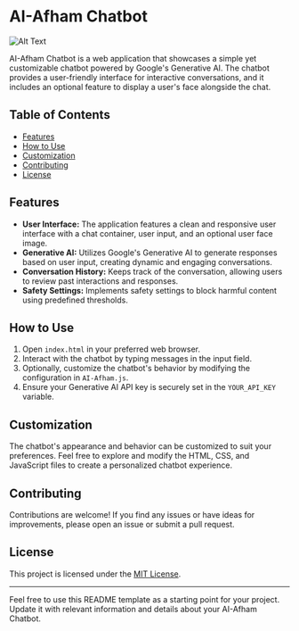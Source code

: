 # AI-Afham Chatbot

![Alt Text](https://scx2.b-cdn.net/gfx/news/hires/2023/chatbot-2.jpg)

AI-Afham Chatbot is a web application that showcases a simple yet customizable chatbot powered by Google's Generative AI. The chatbot provides a user-friendly interface for interactive conversations, and it includes an optional feature to display a user's face alongside the chat.

## Table of Contents

- [Features](#features)
- [How to Use](#how-to-use)
- [Customization](#customization)
- [Contributing](#contributing)
- [License](#license)

## Features

- **User Interface:** The application features a clean and responsive user interface with a chat container, user input, and an optional user face image.
- **Generative AI:** Utilizes Google's Generative AI to generate responses based on user input, creating dynamic and engaging conversations.
- **Conversation History:** Keeps track of the conversation, allowing users to review past interactions and responses.
- **Safety Settings:** Implements safety settings to block harmful content using predefined thresholds.

## How to Use

1. Open `index.html` in your preferred web browser.
2. Interact with the chatbot by typing messages in the input field.
3. Optionally, customize the chatbot's behavior by modifying the configuration in `AI-Afham.js`.
4. Ensure your Generative AI API key is securely set in the `YOUR_API_KEY` variable.

## Customization

The chatbot's appearance and behavior can be customized to suit your preferences. Feel free to explore and modify the HTML, CSS, and JavaScript files to create a personalized chatbot experience.

## Contributing

Contributions are welcome! If you find any issues or have ideas for improvements, please open an issue or submit a pull request.

## License

This project is licensed under the [MIT License](LICENSE).

---

Feel free to use this README template as a starting point for your project. Update it with relevant information and details about your AI-Afham Chatbot.
